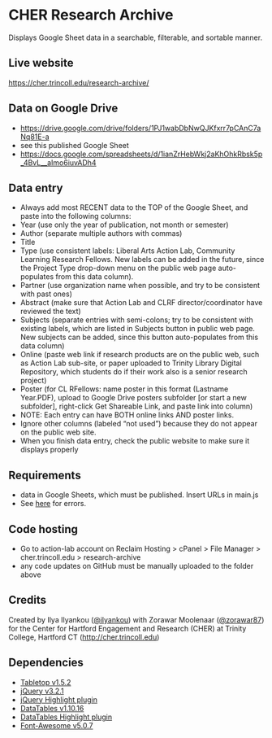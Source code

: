 # CHER Research Archive
Displays Google Sheet data in a searchable, filterable, and sortable manner.

## Live website
https://cher.trincoll.edu/research-archive/

## Data on Google Drive
- https://drive.google.com/drive/folders/1PJ1wabDbNwQJKfxrr7pCAnC7aNq81E-a
- see this published Google Sheet
- https://docs.google.com/spreadsheets/d/1ianZrHebWkj2aKhOhkRbsk5p_4BvL__aImo6iuvADh4

## Data entry
- Always add most RECENT data to the TOP of the Google Sheet, and paste into the following columns:
- Year (use only the year of publication, not month or semester)
- Author (separate multiple authors with commas)
- Title
- Type (use consistent labels:  Liberal Arts Action Lab, Community Learning Research Fellows. New labels can be added in the future, since the Project Type drop-down menu on the public web page auto-populates from this data column).
- Partner (use organization name when possible, and try to be consistent with past ones)
- Abstract (make sure that Action Lab and CLRF director/coordinator have reviewed the text)
- Subjects (separate entries with semi-colons; try to be consistent with existing labels, which are listed in Subjects button in public web page. New subjects can be added, since this button auto-populates from this data column)
- Online (paste web link if research products are on the public web, such as Action Lab sub-site, or paper uploaded to Trinity Library Digital Repository, which students do if their work also is a senior research project)
- Poster (for CL RFellows: name poster in this format (Lastname Year.PDF), upload to Google Drive posters subfolder [or start a new subfolder], right-click Get Shareable Link, and paste link into column)
- NOTE: Each entry can have BOTH online links AND poster links.
- Ignore other columns (labeled “not used”) because they do not appear on the public web site.
- When you finish data entry, check the public website to make sure it displays properly

## Requirements
- data in Google Sheets, which must be published. Insert URLs in main.js
- See [here](https://github.com/jsoma/tabletop#if-your-publish-to-web-url-doesnt-work) for errors.

## Code hosting
- Go to action-lab account on Reclaim Hosting > cPanel > File Manager > cher.trincoll.edu > research-archive
- any code updates on GitHub must be manually uploaded to the folder above

## Credits
Created by Ilya Ilyankou ([@ilyankou](https://github.com/ilyankou)) with Zorawar Moolenaar ([@zorawar87](https://github.com/zorawar87)) for the Center for Hartford Engagement and Research (CHER) at Trinity College, Hartford CT (http://cher.trincoll.edu)

## Dependencies
* [Tabletop v1.5.2](https://github.com/jsoma/tabletop)
* [jQuery v3.2.1](https://jquery.com/)
* [jQuery Highlight plugin](https://github.com/bartaz/sandbox.js)
* [DataTables v1.10.16](https://www.datatables.net/)
* [DataTables Highlight plugin](https://github.com/DataTables/Plugins/tree/master/features/searchHighlight)
* [Font-Awesome v5.0.7](https://fontawesome.com/)
